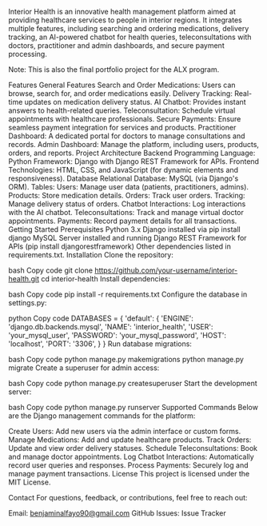Interior Health is an innovative health management platform aimed at providing healthcare services to people in interior regions. It integrates multiple features, including searching and ordering medications, delivery tracking, an AI-powered chatbot for health queries, teleconsultations with doctors, practitioner and admin dashboards, and secure payment processing.

Note: This is also the final portfolio project for the ALX program.

Features
General Features
Search and Order Medications: Users can browse, search for, and order medications easily.
Delivery Tracking: Real-time updates on medication delivery status.
AI Chatbot: Provides instant answers to health-related queries.
Teleconsultation: Schedule virtual appointments with healthcare professionals.
Secure Payments: Ensure seamless payment integration for services and products.
Practitioner Dashboard: A dedicated portal for doctors to manage consultations and records.
Admin Dashboard: Manage the platform, including users, products, orders, and reports.
Project Architecture
Backend
Programming Language: Python
Framework: Django with Django REST Framework for APIs.
Frontend
Technologies: HTML, CSS, and JavaScript (for dynamic elements and responsiveness).
Database
Relational Database: MySQL (via Django's ORM).
Tables:
Users: Manage user data (patients, practitioners, admins).
Products: Store medication details.
Orders: Track user orders.
Tracking: Manage delivery status of orders.
Chatbot Interactions: Log interactions with the AI chatbot.
Teleconsultations: Track and manage virtual doctor appointments.
Payments: Record payment details for all transactions.
Getting Started
Prerequisites
Python 3.x
Django installed via pip install django
MySQL Server installed and running
Django REST Framework for APIs (pip install djangorestframework)
Other dependencies listed in requirements.txt.
Installation
Clone the repository:

bash
Copy code
git clone https://github.com/your-username/interior-health.git
cd interior-health
Install dependencies:

bash
Copy code
pip install -r requirements.txt
Configure the database in settings.py:

python
Copy code
DATABASES = {
    'default': {
        'ENGINE': 'django.db.backends.mysql',
        'NAME': 'interior_health',
        'USER': 'your_mysql_user',
        'PASSWORD': 'your_mysql_password',
        'HOST': 'localhost',
        'PORT': '3306',
    }
}
Run database migrations:

bash
Copy code
python manage.py makemigrations
python manage.py migrate
Create a superuser for admin access:

bash
Copy code
python manage.py createsuperuser
Start the development server:

bash
Copy code
python manage.py runserver
Supported Commands
Below are the Django management commands for the platform:

Create Users: Add new users via the admin interface or custom forms.
Manage Medications: Add and update healthcare products.
Track Orders: Update and view order delivery statuses.
Schedule Teleconsultations: Book and manage doctor appointments.
Log Chatbot Interactions: Automatically record user queries and responses.
Process Payments: Securely log and manage payment transactions.
License
This project is licensed under the MIT License.

Contact
For questions, feedback, or contributions, feel free to reach out:

Email: benjaminalfayo90@gmail.com
GitHub Issues: Issue Tracker
